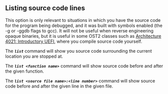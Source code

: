 ## Listing source code lines

This option is only relevant to situations in which you have the source code for the program being debugged, and it was built with symbols enabled (the -g or -ggdb flags to gcc). It will not be useful when reverse engineering opaque binaries, but it is useful in some OST2 classes such as [Architecture 4021: Introductory UEFI](https://ost2.fyi/Arch4021), where you compile source code yourself.

The **_`list`_** command will show you source code surrounding the current location you are stopped at.

The **_`list <function name>`_** command will show source code before and after the given function.

The **_`list <source file name>:<line number>`_** command will show source code before and after the given line in the given file.
